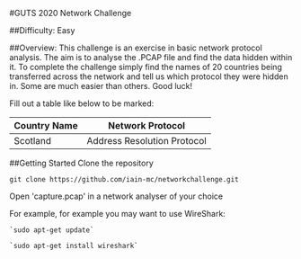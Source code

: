 #GUTS 2020 Network Challenge

##Difficulty: 
Easy

##Overview:
This challenge is an exercise in basic network protocol analysis. The aim is to analyse the .PCAP file and find the data hidden within it. To complete the challenge simply find the names of 20 countries being transferred across the network and tell us which protocol they were hidden in. Some are much easier than others. Good luck! 

Fill out a table like below to be marked:

Country Name | Network Protocol
------------ | -------------
Scotland| Address Resolution Protocol
  
##Getting Started
Clone the repository

 `git clone https://github.com/iain-mc/networkchallenge.git `

Open 'capture.pcap' in a network analyser of your choice 

For example, for example you may want to use WireShark:
	
	`sudo apt-get update`
	
	`sudo apt-get install wireshark`
